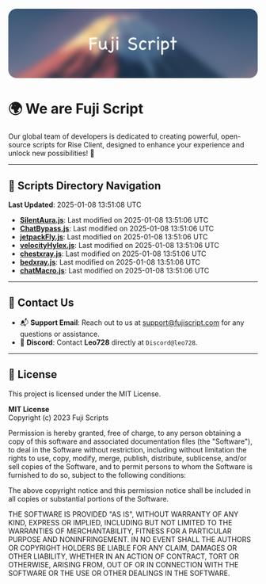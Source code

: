 ![Banner](.github/b.webp)

# 🌍 **We are Fuji Script**

Our global team of developers is dedicated to creating powerful, open-source scripts for Rise Client, designed to enhance your experience and unlock new possibilities! 🌟

---
<!-- SCRIPTS_NAVIGATION_START -->
## 📂 **Scripts Directory Navigation**

**Last Updated**: 2025-01-08 13:51:08 UTC

- **[SilentAura.js](scripts/SilentAura.js)**: Last modified on 2025-01-08 13:51:06 UTC
- **[ChatBypass.js](scripts/ChatBypass.js)**: Last modified on 2025-01-08 13:51:06 UTC
- **[jetpackFly.js](scripts/jetpackFly.js)**: Last modified on 2025-01-08 13:51:06 UTC
- **[velocityHylex.js](scripts/velocityHylex.js)**: Last modified on 2025-01-08 13:51:06 UTC
- **[chestxray.js](scripts/chestxray.js)**: Last modified on 2025-01-08 13:51:06 UTC
- **[bedxray.js](scripts/bedxray.js)**: Last modified on 2025-01-08 13:51:06 UTC
- **[chatMacro.js](scripts/chatMacro.js)**: Last modified on 2025-01-08 13:51:06 UTC

<!-- SCRIPTS_NAVIGATION_END -->

---

## 💬 **Contact Us**  
- 📬 **Support Email**: Reach out to us at [support@fujiscript.com](mailto:support@fujiscript.com) for any questions or assistance.  
- 💬 **Discord**: Contact **Leo728** directly at `Discord@leo728`.

---

## 📜 **License**

This project is licensed under the MIT License.  

**MIT License**  
Copyright (c) 2023 Fuji Scripts  

Permission is hereby granted, free of charge, to any person obtaining a copy of this software and associated documentation files (the "Software"), to deal in the Software without restriction, including without limitation the rights to use, copy, modify, merge, publish, distribute, sublicense, and/or sell copies of the Software, and to permit persons to whom the Software is furnished to do so, subject to the following conditions:  

The above copyright notice and this permission notice shall be included in all copies or substantial portions of the Software.  

THE SOFTWARE IS PROVIDED "AS IS", WITHOUT WARRANTY OF ANY KIND, EXPRESS OR IMPLIED, INCLUDING BUT NOT LIMITED TO THE WARRANTIES OF MERCHANTABILITY, FITNESS FOR A PARTICULAR PURPOSE AND NONINFRINGEMENT. IN NO EVENT SHALL THE AUTHORS OR COPYRIGHT HOLDERS BE LIABLE FOR ANY CLAIM, DAMAGES OR OTHER LIABILITY, WHETHER IN AN ACTION OF CONTRACT, TORT OR OTHERWISE, ARISING FROM, OUT OF OR IN CONNECTION WITH THE SOFTWARE OR THE USE OR OTHER DEALINGS IN THE SOFTWARE.  
